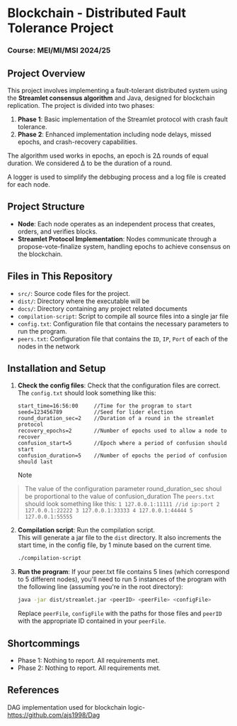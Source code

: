 # Blockchain - Distributed Fault Tolerance Project
### Course: MEI/MI/MSI 2024/25

## Project Overview
This project involves implementing a fault-tolerant distributed system using the **Streamlet consensus algorithm** and Java, designed for blockchain replication. The project is divided into two phases:
1. **Phase 1**: Basic implementation of the Streamlet protocol with crash fault tolerance.
2. **Phase 2**: Enhanced implementation including node delays, missed epochs, and crash-recovery capabilities.

The algorithm used works in epochs, an epoch is 2Δ rounds of equal duration. We considered Δ to be the duration of a round.

A logger is used to simplify the debbuging process and a log file is created for each node.

## Project Structure
- **Node**: Each node operates as an independent process that creates, orders, and verifies blocks.
- **Streamlet Protocol Implementation**: Nodes communicate through a propose-vote-finalize system, handling epochs to achieve consensus on the blockchain.

## Files in This Repository
- `src/`: Source code files for the project.
- `dist/`: Directory where the executable will be
- `docs/`: Directory containing any project related documents
- `compilation-script`: Script to compile all source files into a single jar file
- `config.txt`: Configuration file that contains the necessary parameters to run the program.
- `peers.txt`: Configuration file that contains the `ID`, `IP`, `Port` of each of the nodes in the network

## Installation and Setup
1. **Check the config files**: Check that the configuration files are correct.  
The `config.txt` should look something like this:
    ```
    start_time=16:56:00 	//Time for the program to start
    seed=123456789 			//Seed for lider election
    round_duration_sec=2 	//Duration of a round in the streamlet protocol
	recovery_epochs=2 		//Number of epochs used to allow a node to recover
	confusion_start=5		//Epoch where a period of confusion should start
	confusion_duration=5	//Number of epochs the period of confusion should last
    
    ```
    > [!NOTE]  
> The value of the configuration parameter round_duration_sec shoul be proportional to the value of confusion_duration
    The `peers.txt` should look something like this:
    ```
    1 127.0.0.1:11111 //id ip:port
    2 127.0.0.1:22222
    3 127.0.0.1:33333
    4 127.0.0.1:44444
    5 127.0.0.1:55555
    ```
2. **Compilation script**: Run the compilation script.  
This will generate a jar file to the `dist` directory. It also increments the start time, in the config file, by 1 minute based on the current time.  
   ```bash
   ./compilation-script
   ```
3. **Run the program**: If your peer.txt file contains 5 lines (which correspond to 5 different nodes), you'll need to run 5 instances of the program with the following line (assuming you're in the root directory):
    ```bash
    java -jar dist/streamlet.jar <peerID> <peerFile> <configFile>
    ```
    Replace `peerFile`, `configFile` with the paths for those files and `peerID` with the appropriate ID contained in your `peerFile`.

## Shortcommings
- Phase 1: Nothing to report. All requirements met.
- Phase 2: Nothing to report. All requirements met.

## References
DAG implementation used for blockchain logic- https://github.com/ajs1998/Dag

